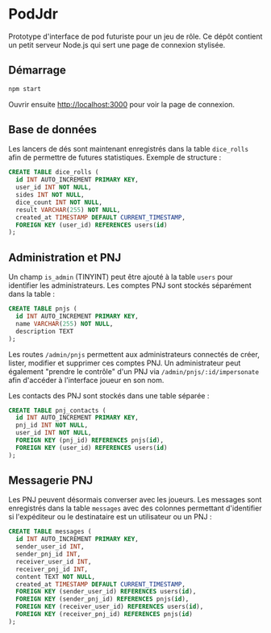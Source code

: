 # PodJdr

Prototype d'interface de pod futuriste pour un jeu de rôle. Ce dépôt contient un
petit serveur Node.js qui sert une page de connexion stylisée.

## Démarrage

```bash
npm start
```

Ouvrir ensuite [http://localhost:3000](http://localhost:3000) pour voir la page de
connexion.

## Base de données

Les lancers de dés sont maintenant enregistrés dans la table `dice_rolls` afin de
permettre de futures statistiques. Exemple de structure :

```sql
CREATE TABLE dice_rolls (
  id INT AUTO_INCREMENT PRIMARY KEY,
  user_id INT NOT NULL,
  sides INT NOT NULL,
  dice_count INT NOT NULL,
  result VARCHAR(255) NOT NULL,
  created_at TIMESTAMP DEFAULT CURRENT_TIMESTAMP,
  FOREIGN KEY (user_id) REFERENCES users(id)
);
```

## Administration et PNJ

Un champ `is_admin` (TINYINT) peut être ajouté à la table `users` pour
identifier les administrateurs. Les comptes PNJ sont stockés séparément dans la
table :

```sql
CREATE TABLE pnjs (
  id INT AUTO_INCREMENT PRIMARY KEY,
  name VARCHAR(255) NOT NULL,
  description TEXT
);
```

Les routes `/admin/pnjs` permettent aux administrateurs connectés de créer,
lister, modifier et supprimer ces comptes PNJ. Un administrateur peut également
"prendre le contrôle" d'un PNJ via `/admin/pnjs/:id/impersonate` afin d'accéder
à l'interface joueur en son nom.

Les contacts des PNJ sont stockés dans une table séparée :

```sql
CREATE TABLE pnj_contacts (
  id INT AUTO_INCREMENT PRIMARY KEY,
  pnj_id INT NOT NULL,
  user_id INT NOT NULL,
  FOREIGN KEY (pnj_id) REFERENCES pnjs(id),
  FOREIGN KEY (user_id) REFERENCES users(id)
);
```

## Messagerie PNJ

Les PNJ peuvent désormais converser avec les joueurs. Les messages sont
enregistrés dans la table `messages` avec des colonnes permettant d'identifier
si l'expéditeur ou le destinataire est un utilisateur ou un PNJ :

```sql
CREATE TABLE messages (
  id INT AUTO_INCREMENT PRIMARY KEY,
  sender_user_id INT,
  sender_pnj_id INT,
  receiver_user_id INT,
  receiver_pnj_id INT,
  content TEXT NOT NULL,
  created_at TIMESTAMP DEFAULT CURRENT_TIMESTAMP,
  FOREIGN KEY (sender_user_id) REFERENCES users(id),
  FOREIGN KEY (sender_pnj_id) REFERENCES pnjs(id),
  FOREIGN KEY (receiver_user_id) REFERENCES users(id),
  FOREIGN KEY (receiver_pnj_id) REFERENCES pnjs(id)
);
```
